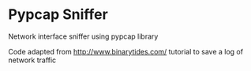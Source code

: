 # Pypcap Sniffer
Network interface sniffer using pypcap library

Code adapted from http://www.binarytides.com/ tutorial to save a log of network 
traffic
